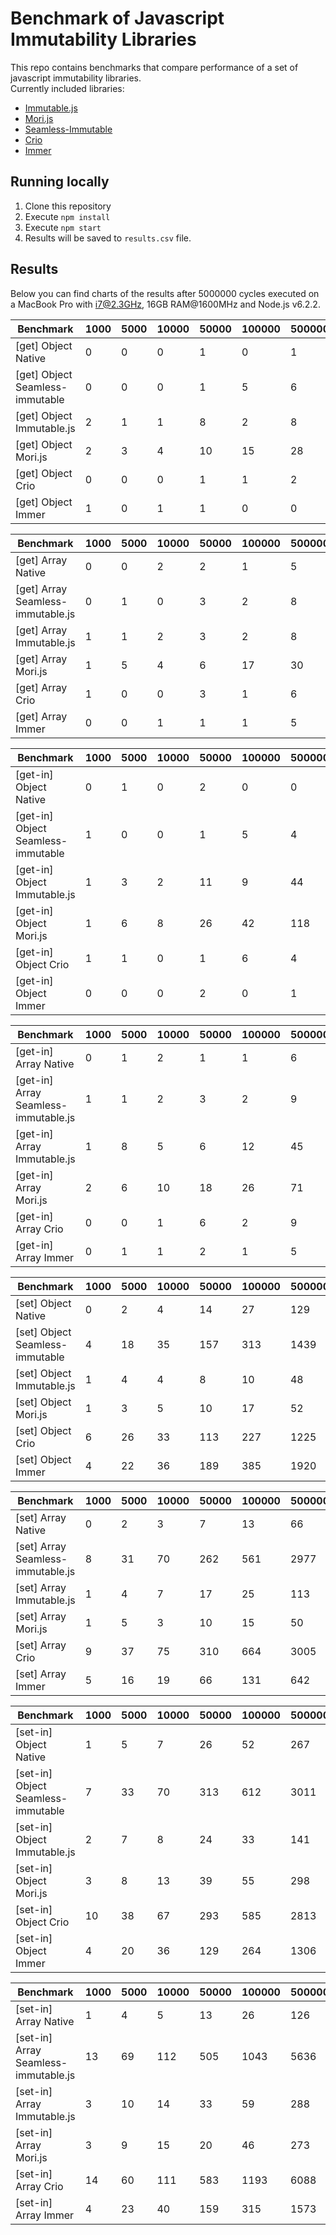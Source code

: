 Benchmark of Javascript Immutability Libraries
==============================================

This repo contains benchmarks that compare performance of a set of javascript immutability libraries.  
Currently included libraries:
- [Immutable.js](https://facebook.github.io/immutable-js/)
- [Mori.js](http://swannodette.github.io/mori/)
- [Seamless-Immutable](https://github.com/rtfeldman/seamless-immutable)
- [Crio](https://github.com/planttheidea/crio)
- [Immer](https://github.com/mweststrate/immer)

## Running locally

1. Clone this repository
2. Execute `npm install`
3. Execute `npm start`
4. Results will be saved to `results.csv` file.

## Results

Below you can find charts of the results after 5000000 cycles executed on a MacBook Pro with i7@2.3GHz, 16GB RAM@1600MHz and Node.js v6.2.2.

| Benchmark                            | 1000 | 5000 | 10000 | 50000 | 100000 | 500000 | 1000000 | 5000000 | 
|--------------------------------------|------|------|-------|-------|--------|--------|---------|---------| 
| [get] Object Native                  | 0    | 0    | 0     | 1     | 0      | 1      | 0       | 3       | 
| [get] Object Seamless-immutable      | 0    | 0    | 0     | 1     | 5      | 6      | 8       | 28      | 
| [get] Object Immutable.js            | 2    | 1    | 1     | 8     | 2      | 8      | 24      | 33      | 
| [get] Object Mori.js                 | 2    | 3    | 4     | 10    | 15     | 28     | 41      | 135     | 
| [get] Object Crio                    | 0    | 0    | 0     | 1     | 1      | 2      | 5       | 25      | 
| [get] Object Immer                   | 1    | 0    | 1     | 1     | 0      | 0      | 1       | 3       | 

| Benchmark                            | 1000 | 5000 | 10000 | 50000 | 100000 | 500000 | 1000000 | 5000000 | 
|--------------------------------------|------|------|-------|-------|--------|--------|---------|---------| 
| [get] Array Native                   | 0    | 0    | 2     | 2     | 1      | 5      | 9       | 46      | 
| [get] Array Seamless-immutable.js    | 0    | 1    | 0     | 3     | 2      | 8      | 16      | 68      | 
| [get] Array Immutable.js             | 1    | 1    | 2     | 3     | 2      | 8      | 15      | 73      | 
| [get] Array Mori.js                  | 1    | 5    | 4     | 6     | 17     | 30     | 45      | 201     | 
| [get] Array Crio                     | 1    | 0    | 0     | 3     | 1      | 6      | 13      | 65      | 
| [get] Array Immer                    | 0    | 0    | 1     | 1     | 1      | 5      | 10      | 48      | 

| Benchmark                            | 1000 | 5000 | 10000 | 50000 | 100000 | 500000 | 1000000 | 5000000 | 
|--------------------------------------|------|------|-------|-------|--------|--------|---------|---------| 
| [get-in] Object Native               | 0    | 1    | 0     | 2     | 0      | 0      | 0       | 3       | 
| [get-in] Object Seamless-immutable   | 1    | 0    | 0     | 1     | 5      | 4      | 9       | 44      | 
| [get-in] Object Immutable.js         | 1    | 3    | 2     | 11    | 9      | 44     | 76      | 344     | 
| [get-in] Object Mori.js              | 1    | 6    | 8     | 26    | 42     | 118    | 220     | 1032    | 
| [get-in] Object Crio                 | 1    | 1    | 0     | 1     | 6      | 4      | 7       | 41      | 
| [get-in] Object Immer                | 0    | 0    | 0     | 2     | 0      | 1      | 0       | 3       | 

| Benchmark                            | 1000 | 5000 | 10000 | 50000 | 100000 | 500000 | 1000000 | 5000000 | 
|--------------------------------------|------|------|-------|-------|--------|--------|---------|---------| 
| [get-in] Array Native                | 0    | 1    | 2     | 1     | 1      | 6      | 11      | 52      | 
| [get-in] Array Seamless-immutable.js | 1    | 1    | 2     | 3     | 2      | 9      | 20      | 87      | 
| [get-in] Array Immutable.js          | 1    | 8    | 5     | 6     | 12     | 45     | 92      | 439     | 
| [get-in] Array Mori.js               | 2    | 6    | 10    | 18    | 26     | 71     | 122     | 1100    | 
| [get-in] Array Crio                  | 0    | 0    | 1     | 6     | 2      | 9      | 17      | 86      | 
| [get-in] Array Immer                 | 0    | 1    | 1     | 2     | 1      | 5      | 11      | 50      | 

| Benchmark                            | 1000 | 5000 | 10000 | 50000 | 100000 | 500000 | 1000000 | 5000000 | 
|--------------------------------------|------|------|-------|-------|--------|--------|---------|---------| 
| [set] Object Native                  | 0    | 2    | 4     | 14    | 27     | 129    | 262     | 1289    | 
| [set] Object Seamless-immutable      | 4    | 18   | 35    | 157   | 313    | 1439   | 2900    | 13654   | 
| [set] Object Immutable.js            | 1    | 4    | 4     | 8     | 10     | 48     | 89      | 378     | 
| [set] Object Mori.js                 | 1    | 3    | 5     | 10    | 17     | 52     | 82      | 351     | 
| [set] Object Crio                    | 6    | 26   | 33    | 113   | 227    | 1225   | 2405    | 11658   | 
| [set] Object Immer                   | 4    | 22   | 36    | 189   | 385    | 1920   | 3793    | 20587   | 

| Benchmark                            | 1000 | 5000 | 10000 | 50000 | 100000 | 500000 | 1000000 | 5000000 | 
|--------------------------------------|------|------|-------|-------|--------|--------|---------|---------| 
| [set] Array Native                   | 0    | 2    | 3     | 7     | 13     | 66     | 140     | 675     | 
| [set] Array Seamless-immutable.js    | 8    | 31   | 70    | 262   | 561    | 2977   | 5775    | 26573   | 
| [set] Array Immutable.js             | 1    | 4    | 7     | 17    | 25     | 113    | 196     | 988     | 
| [set] Array Mori.js                  | 1    | 5    | 3     | 10    | 15     | 50     | 79      | 367     | 
| [set] Array Crio                     | 9    | 37   | 75    | 310   | 664    | 3005   | 6089    | 32117   | 
| [set] Array Immer                    | 5    | 16   | 19    | 66    | 131    | 642    | 1327    | 6602    | 

| Benchmark                            | 1000 | 5000 | 10000 | 50000 | 100000 | 500000 | 1000000 | 5000000 | 
|--------------------------------------|------|------|-------|-------|--------|--------|---------|---------| 
| [set-in] Object Native               | 1    | 5    | 7     | 26    | 52     | 267    | 509     | 2597    | 
| [set-in] Object Seamless-immutable   | 7    | 33   | 70    | 313   | 612    | 3011   | 6551    | 29118   | 
| [set-in] Object Immutable.js         | 2    | 7    | 8     | 24    | 33     | 141    | 287     | 1461    | 
| [set-in] Object Mori.js              | 3    | 8    | 13    | 39    | 55     | 298    | 605     | 1847    | 
| [set-in] Object Crio                 | 10   | 38   | 67    | 293   | 585    | 2813   | 5768    | 28692   | 
| [set-in] Object Immer                | 4    | 20   | 36    | 129   | 264    | 1306   | 2645    | 13422   | 

| Benchmark                            | 1000 | 5000 | 10000 | 50000 | 100000 | 500000 | 1000000 | 5000000 | 
|--------------------------------------|------|------|-------|-------|--------|--------|---------|---------| 
| [set-in] Array Native                | 1    | 4    | 5     | 13    | 26     | 126    | 247     | 1252    | 
| [set-in] Array Seamless-immutable.js | 13   | 69   | 112   | 505   | 1043   | 5636   | 10961   | 50876   | 
| [set-in] Array Immutable.js          | 3    | 10   | 14    | 33    | 59     | 288    | 825     | 3303    | 
| [set-in] Array Mori.js               | 3    | 9    | 15    | 20    | 46     | 273    | 571     | 3889    | 
| [set-in] Array Crio                  | 14   | 60   | 111   | 583   | 1193   | 6088   | 11420   | 55116   | 
| [set-in] Array Immer                 | 4    | 23   | 40    | 159   | 315    | 1573   | 3096    | 15793   | 

